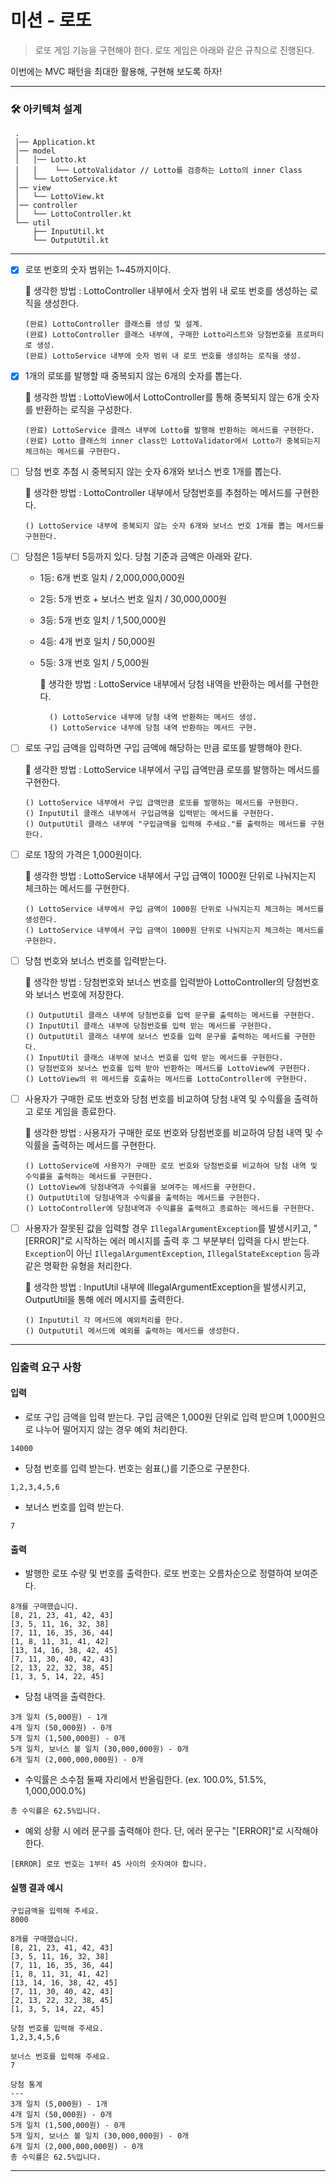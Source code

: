 # 미션 - 로또
> 로또 게임 기능을 구현해야 한다. 로또 게임은 아래와 같은 규칙으로 진행된다.

이번에는 MVC 패턴을 최대한 활용해, 구현해 보도록 하자!

<hr />

### 🛠 아키텍쳐 설계

```
 .
 │── Application.kt
 │── model
 │   │── Lotto.kt
 │   │    └── LottoValidator // Lotto를 검증하는 Lotto의 inner Class
 │   └── LottoService.kt
 │── view
 │   └── LottoView.kt
 │── controller
 │   └── LottoController.kt
 └── util
     ├── InputUtil.kt
     └── OutputUtil.kt
```

<hr />

- [x] 로또 번호의 숫자 범위는 1~45까지이다.
  
  🧐 생각한 방법 : LottoController 내부에서 숫자 범위 내 로또 번호를 생성하는 로직을 생성한다.

      (완료) LottoController 클래스를 생성 및 설계.
      (완료) LottoController 클래스 내부에, 구매한 Lotto리스트와 당첨번호를 프로퍼티로 생성.
      (완료) LottoService 내부에 숫자 범위 내 로또 번호를 생성하는 로직을 생성.

- [x] 1개의 로또를 발행할 때 중복되지 않는 6개의 숫자를 뽑는다.

  🧐 생각한 방법 : LottoView에서 LottoController를 통해 중복되지 않는 6개 숫자를 반환하는 로직을 구성한다.

      (완료) LottoService 클래스 내부에 Lotto를 발행해 반환하는 메서드를 구현한다.
      (완료) Lotto 클래스의 inner class인 LottoValidator에서 Lotto가 중복되는지 체크하는 메서드를 구현한다.

- [ ] 당첨 번호 추첨 시 중복되지 않는 숫자 6개와 보너스 번호 1개를 뽑는다.

  🧐 생각한 방법 : LottoController 내부에서 당첨번호를 추첨하는 메서드를 구현한다.

      () LottoService 내부에 중복되지 않는 숫자 6개와 보너스 번호 1개를 뽑는 메서드를 구현한다.


- [ ] 당첨은 1등부터 5등까지 있다. 당첨 기준과 금액은 아래와 같다.
  - 1등: 6개 번호 일치 / 2,000,000,000원
  - 2등: 5개 번호 + 보너스 번호 일치 / 30,000,000원
  - 3등: 5개 번호 일치 / 1,500,000원
  - 4등: 4개 번호 일치 / 50,000원
  - 5등: 3개 번호 일치 / 5,000원

      🧐 생각한 방법 : LottoService 내부에서 당첨 내역을 반환하는 메서를 구현한다.

          () LottoService 내부에 당첨 내역 반환하는 메서드 생성.
          () LottoService 내부에 당첨 내역 반환하는 메서드 구현.

- [ ] 로또 구입 금액을 입력하면 구입 금액에 해당하는 만큼 로또를 발행해야 한다.

  🧐 생각한 방법 : LottoService 내부에서 구입 급액만큼 로또를 발행하는 메서드를 구현한다.

      () LottoService 내부에서 구입 급액만큼 로또를 발행하는 메서드를 구현한다.
      () InputUtil 클래스 내부에서 구입금액을 입력받는 메서드를 구현한다.
      () OutputUtil 클래스 내부에 "구입금액을 입력해 주세요."를 출력하는 메서드를 구현한다.

- [ ] 로또 1장의 가격은 1,000원이다.

  🧐 생각한 방법 : LottoService 내부에서 구입 급액이 1000원 단위로 나눠지는지 체크하는 메서드를 구현한다.

      () LottoService 내부에서 구입 금액이 1000원 단위로 나눠지는지 체크하는 메서드를 생성한다.
      () LottoService 내부에서 구입 금액이 1000원 단위로 나눠지는지 체크하는 메서드를 구현한다.

- [ ] 당첨 번호와 보너스 번호를 입력받는다.

  🧐 생각한 방법 : 당첨번호와 보너스 번호를 입력받아 LottoController의 당첨번호와 보너스 번호에 저장한다.

      () OutputUtil 클래스 내부에 당첨번호를 입력 문구를 출력하는 메서드를 구현한다.
      () InputUtil 클래스 내부에 당첨번호를 입력 받는 메서드를 구현한다.
      () OutputUtil 클래스 내부에 보너스 번호를 입력 문구를 출력하는 메서드를 구현한다.
      () InputUtil 클래스 내부에 보너스 번호를 입력 받는 메서드를 구현한다.
      () 당첨번호와 보너스 번호를 입력 받아 반환하는 메서드를 LottoView에 구현한다.
      () LottoView의 위 메서드를 호출하는 메서드를 LottoController에 구현한다.

- [ ] 사용자가 구매한 로또 번호와 당첨 번호를 비교하여 당첨 내역 및 수익률을 출력하고 로또 게임을 종료한다.

  🧐 생각한 방법 : 사용자가 구매한 로또 번호와 당첨번호를 비교하여 당첨 내역 및 수익률을 출력하는 메서드를 구현한다.

      () LottoService에 사용자가 구매한 로또 번호와 당첨번호를 비교하여 당첨 내역 및 수익률을 출력하는 메서드를 구현한다.
      () LottoView에 당첨내역과 수익률을 보여주는 메서드를 구현한다.
      () OutputUtil에 당첨내역과 수익률을 출력하는 메서드를 구현한다.
      () LottoController에 당첨내역과 수익률을 출력하고 종료하는 메서드를 구현한다.


- [ ] 사용자가 잘못된 값을 입력할 경우 `IllegalArgumentException`를 발생시키고, "[ERROR]"로 시작하는 에러 메시지를 출력 후 그 부분부터 입력을 다시 받는다.
  `Exception`이 아닌 `IllegalArgumentException`, `IllegalStateException` 등과 같은 명확한 유형을 처리한다.

  🧐 생각한 방법 : InputUtil 내부에 IllegalArgumentException을 발생시키고, OutputUtil을 통해 에러 메시지를 출력한다.

      () InputUtil 각 메서드에 예외처리를 한다.
      () OutputUtil 메서드에 예외를 출력하는 메서드를 생성한다.

<hr />

### 입출력 요구 사항

#### 입력

- 로또 구입 금액을 입력 받는다. 구입 금액은 1,000원 단위로 입력 받으며 1,000원으로 나누어 떨어지지 않는 경우 예외 처리한다.

```
14000
```

- 당첨 번호를 입력 받는다. 번호는 쉼표(,)를 기준으로 구분한다.

```
1,2,3,4,5,6
```

- 보너스 번호를 입력 받는다.

```
7
```

#### 출력

- 발행한 로또 수량 및 번호를 출력한다. 로또 번호는 오름차순으로 정렬하여 보여준다.

```
8개를 구매했습니다.
[8, 21, 23, 41, 42, 43] 
[3, 5, 11, 16, 32, 38] 
[7, 11, 16, 35, 36, 44] 
[1, 8, 11, 31, 41, 42] 
[13, 14, 16, 38, 42, 45] 
[7, 11, 30, 40, 42, 43] 
[2, 13, 22, 32, 38, 45] 
[1, 3, 5, 14, 22, 45]
```

- 당첨 내역을 출력한다.

```
3개 일치 (5,000원) - 1개
4개 일치 (50,000원) - 0개
5개 일치 (1,500,000원) - 0개
5개 일치, 보너스 볼 일치 (30,000,000원) - 0개
6개 일치 (2,000,000,000원) - 0개
```

- 수익률은 소수점 둘째 자리에서 반올림한다. (ex. 100.0%, 51.5%, 1,000,000.0%)

```
총 수익률은 62.5%입니다.
```

- 예외 상황 시 에러 문구를 출력해야 한다. 단, 에러 문구는 "[ERROR]"로 시작해야 한다.

```
[ERROR] 로또 번호는 1부터 45 사이의 숫자여야 합니다.
```

#### 실행 결과 예시

```
구입금액을 입력해 주세요.
8000

8개를 구매했습니다.
[8, 21, 23, 41, 42, 43] 
[3, 5, 11, 16, 32, 38] 
[7, 11, 16, 35, 36, 44] 
[1, 8, 11, 31, 41, 42] 
[13, 14, 16, 38, 42, 45] 
[7, 11, 30, 40, 42, 43] 
[2, 13, 22, 32, 38, 45] 
[1, 3, 5, 14, 22, 45]

당첨 번호를 입력해 주세요.
1,2,3,4,5,6

보너스 번호를 입력해 주세요.
7

당첨 통계
---
3개 일치 (5,000원) - 1개
4개 일치 (50,000원) - 0개
5개 일치 (1,500,000원) - 0개
5개 일치, 보너스 볼 일치 (30,000,000원) - 0개
6개 일치 (2,000,000,000원) - 0개
총 수익률은 62.5%입니다.
```

---